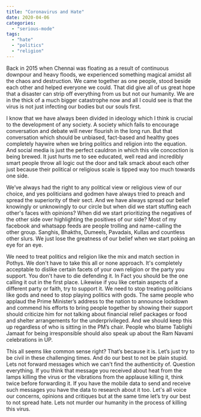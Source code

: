 ```yaml
---
title: "Coronavirus and Hate"
date: 2020-04-06
categories: 
  - "serious-mode"
tags: 
  - "hate"
  - "politics"
  - "religion"
---
```


Back in 2015 when Chennai was floating as a result of continuous downpour and heavy floods, we experienced something magical amidst all the chaos and destruction. We came together as one people, stood beside each other and helped everyone we could. That did give all of us great hope that a disaster can strip off everything from us but not our humanity. We are in the thick of a much bigger catastrophe now and all I could see is that the virus is not just infecting our bodies but our souls first.

I know that we have always been divided in ideology which I think is crucial to the development of any society. A society which fails to encourage conversation and debate will never flourish in the long run. But that conversation which should be unbiased, fact-based and healthy goes completely haywire when we bring politics and religion into the equation. And social media is just the perfect cauldron in which this vile concoction is being brewed. It just hurts me to see educated, well read and incredibly smart people throw all logic out the door and talk smack about each other just because their political or religious scale is tipped way too much towards one side. 

We’ve always had the right to any political view or religious view of our choice, and yes politicians and godmen have always tried to preach and spread the superiority of their sect. And we have always spread our belief knowingly or unknowingly to our circle but when did we start stuffing each other's faces with opinions? When did we start prioritizing the negatives of the other side over highlighting the positives of our side? Most of my facebook and whatsapp feeds are people trolling and name-calling the other group. Sanghis, Bhakths, Dumeels, Pavadais, Kullas and countless other slurs. We just lose the greatness of our belief when we start poking an eye for an eye. 

We need to treat politics and religion like the mix and match section in Pothys. We don't have to take this all or none approach. It's completely acceptable to dislike certain facets of your own religion or the party you support. You don't have to die defending it. In Fact you should be the one calling it out in the first place. Likewise if you like certain aspects of a different party or faith, try to support it. We need to stop treating politicians like gods and need to stop playing politics with gods. The same people who applaud the Prime Minister’s address to the nation to announce lockdown and commend his efforts to bring people together by showing their support should criticize him for not talking about financial relief packages or food and shelter arrangements for the underprivileged. And we should keep this up regardless of who is sitting in the PM’s chair. People who blame Tablighi Jamaat for being irresponsible should also speak up about the Ram Navami celebrations in UP. 

This all seems like common sense right? That’s because it is. Let’s just try to be civil in these challenging times. And do our best to not be plain stupid. Lets not forward messages which we can't find the authenticity of. Question everything. If you think that message you received about heat from the lamps killing the virus or the vibrations from the applause killing it, think twice before forwarding it. If you have the mobile data to send and receive such messages you have the data to research about it too. Let's all voice our concerns, opinions and critiques but at the same time let’s try our best to not spread hate. Lets not murder our humanity in the process of killing this virus.
